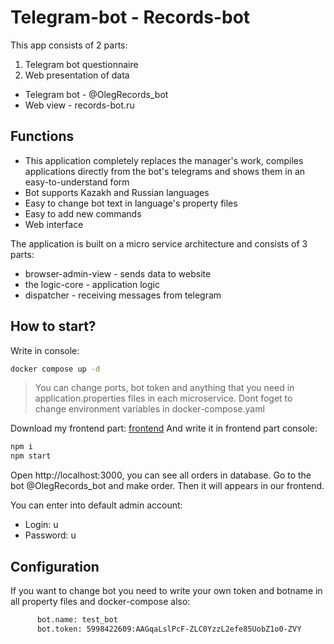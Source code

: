 # Telegram-bot - Records-bot

 This app consists of 2 parts: 
1. Telegram bot questionnaire
2. Web presentation of data

- Telegram bot - @OlegRecords_bot
- Web view - records-bot.ru

## Functions

- This application completely replaces the manager's work, compiles applications directly from the bot's telegrams and shows them in an easy-to-understand form
- Bot supports Kazakh and Russian languages
- Easy to change bot text in language's property files
- Easy to add new commands
- Web interface

The application is built on a micro service architecture and consists of 3 parts:
- browser-admin-view - sends data to website
- the logic-core - application logic
- dispatcher - receiving messages from telegram

## How to start?
Write in console:
```sh
docker compose up -d
```
> You can change ports, bot token and anything that you need in application.properties files in each microservice. 
> Dont foget to change environment variables in docker-compose.yaml

Download my frontend part: [frontend](https://github.com/JRoockie/fontend)
And write it in frontend part console:
```sh
npm i
npm start
```

Open http://localhost:3000, you can see all orders in database.
Go to the bot @OlegRecords_bot and make order. Then it will appears in our frontend.

You can enter into default admin account:
- Login: u
- Password: u

## Configuration 
If you want to change bot you need to write your own token and botname in all property files and docker-compose also:

```sh
      bot.name: test_bot
      bot.token: 5998422609:AAGqaLslPcF-ZLC0YzzL2efe85UobZ1o0-ZVY
```